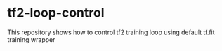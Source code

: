 # tf2-loop-control
This repository shows how to control tf2 training loop using default tf.fit training wrapper
